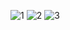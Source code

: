 ![1](https://github.com/Aditi18-2001/SpicyHutRestaurent/assets/68661767/802af6d8-6c3f-4db0-b568-9b96cc38a208)
![2](https://github.com/Aditi18-2001/SpicyHutRestaurent/assets/68661767/fc76ea69-7e2a-4886-a516-7ecab8a554b1)
![3](https://github.com/Aditi18-2001/SpicyHutRestaurent/assets/68661767/08d1d5f6-bd74-47db-8a24-76aeb8f69507)
